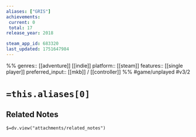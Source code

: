 ```yaml
---
aliases: ["GRIS"]
achievements:
 current: 0
 total: 17
release_year: 2018

steam_app_id: 683320
last_updated: 1751647984
---
```

%%
genres:: [[adventure]] [[indie]]
platform:: [[steam]]
features:: [[single player]]
preferred_input:: [[mkb]] / [[controller]]
%%
#game/unplayed
#v3/2

# `=this.aliases[0]`
## Related Notes
`$=dv.view("attachments/related_notes")`